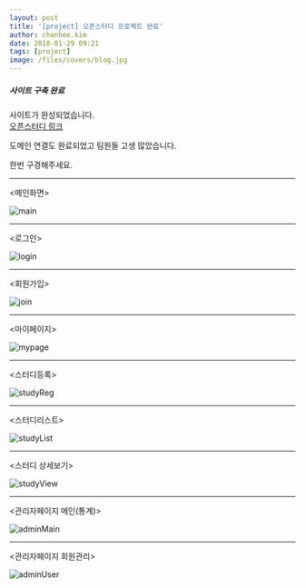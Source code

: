 ```yaml
---
layout: post
title: '[project] 오픈스터디 프로젝트 완료'
author: chanhee.kim
date: 2018-01-29 09:21
tags: [project]
image: /files/covers/blog.jpg
---
```


##### 사이트 구축 완료

사이트가 완성되었습니다.<br>
<a href="http://www.open.study.xyz">오픈스터디 링크</a>

도메인 연결도 완료되었고 팀원들 고생 많았습니다.

한번 구경해주세요.

---

<메인화면>

<img src="{{ site.baseurl }}/assets/images/blog/project_main.PNG" alt="main">

---

<로그인>

<img src="{{ site.baseurl }}/assets/images/blog/project_login.PNG" alt="login">

---

<회원가입>

<img src="{{ site.baseurl }}/assets/images/blog/project_join.PNG" alt="join">

---

<마이페이지>

<img src="{{ site.baseurl }}/assets/images/blog/project_mypage.PNG" alt="mypage">

---

<스터디등록>

<img src="{{ site.baseurl }}/assets/images/blog/project_studyReg.PNG" alt="studyReg">

---

<스터디리스트>

<img src="{{ site.baseurl }}/assets/images/blog/project_studyList.PNG" alt="studyList">

---

<스터디 상세보기>

<img src="{{ site.baseurl }}/assets/images/blog/project_studyView.PNG" alt="studyView">

---

<관리자페이지 메인(통계)>

<img src="{{ site.baseurl }}/assets/images/blog/project_admin1.PNG" alt="adminMain">

---

<관리자페이지 회원관리>

<img src="{{ site.baseurl }}/assets/images/blog/project_admin2.PNG" alt="adminUser">
